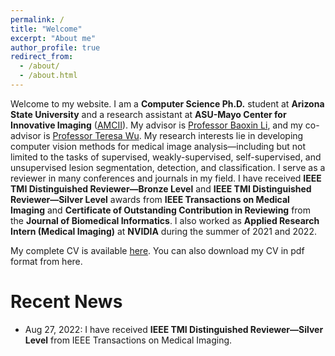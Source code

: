 ```yaml
---
permalink: /
title: "Welcome"
excerpt: "About me"
author_profile: true
redirect_from: 
  - /about/
  - /about.html
---
```


Welcome to my website. I am a **Computer Science Ph.D.** student at **Arizona State University** and a research assistant at **ASU-Mayo Center for Innovative Imaging** ([AMCII](https://amcii.asu.edu/)). My advisor is <u>Professor Baoxin Li</u>, and my co-advisor is <u>Professor Teresa Wu</u>. My research interests lie in developing computer vision methods for medical image analysis—including but not limited to the tasks of supervised, weakly-supervised, self-supervised, and unsupervised lesion segmentation, detection, and classification. I serve as a reviewer in many conferences and journals in my field. I have received **IEEE TMI Distinguished Reviewer—Bronze Level** and **IEEE TMI Distinguished Reviewer—Silver Level** awards from **IEEE Transactions on Medical Imaging** and **Certificate of Outstanding Contribution in Reviewing** from the **Journal of Biomedical Informatics**. I also worked as **Applied Research Intern (Medical Imaging)** at **NVIDIA** during the summer of 2021 and 2022.

My complete CV is available [here](/cv). You can also download my CV in pdf format from here.

Recent News
======
- Aug 27, 2022: I have received **IEEE TMI Distinguished Reviewer—Silver Level** from IEEE Transactions on Medical Imaging.
